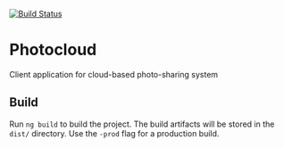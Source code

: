 [![Build Status](https://travis-ci.org/nazarkryp/photocloud.io.svg?branch=master)](https://travis-ci.org/nazarkryp/photocloud.io)

# Photocloud

Client application for cloud-based photo-sharing system

## Build

Run `ng build` to build the project. The build artifacts will be stored in the `dist/` directory. Use the `-prod` flag for a production build.
